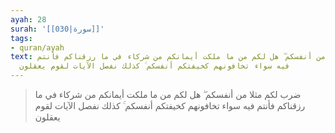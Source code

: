 ```yaml
---
ayah: 28
surah: '[[030|سورة]]'
tags:
- quran/ayah
text: ضرب لكم مثلا من أنفسكم ۖ هل لكم من ما ملكت أيمانكم من شركاء في ما رزقناكم فأنتم
  فيه سواء تخافونهم كخيفتكم أنفسكم ۚ كذلك نفصل الآيات لقوم يعقلون
---
```

> ضرب لكم مثلا من أنفسكم ۖ هل لكم من ما ملكت أيمانكم من شركاء في ما رزقناكم فأنتم فيه سواء تخافونهم كخيفتكم أنفسكم ۚ كذلك نفصل الآيات لقوم يعقلون
